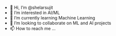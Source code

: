 - 👋 Hi, I’m @shelarsujit
- 👀 I’m interested in AI/ML 
- 🌱 I’m currently learning Machine Learning
- 💞️ I’m looking to collaborate on ML and AI projects
- 📫 How to reach me ...

<!---
shelarsujit/shelarsujit is a ✨ special ✨ repository because its `README.md` (this file) appears on your GitHub profile.
You can click the Preview link to take a look at your changes.
--->
